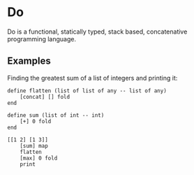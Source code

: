 # Do

Do is a functional, statically typed, stack based, concatenative programming language. 

## Examples

Finding the greatest sum of a list of integers and printing it:

```
define flatten (list of list of any -- list of any)
    [concat] [] fold
end

define sum (list of int -- int)
    [+] 0 fold
end

[[1 2] [1 3]]
    [sum] map
    flatten
    [max] 0 fold
    print
```
